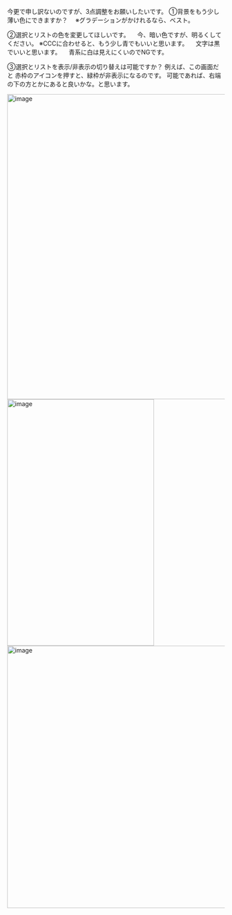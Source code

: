 今更で申し訳ないのですが、3点調整をお願いしたいです。
①背景をもう少し薄い色にできますか？
　※グラデーションがかけれるなら、ベスト。
 
 ②選択とリストの色を変更してほしいです。
　今、暗い色ですが、明るくしてください。
 ※CCCに合わせると、もう少し青でもいいと思います。
　文字は黒でいいと思います。
　青系に白は見えにくいのでNGです。
 
③選択とリストを表示/非表示の切り替えは可能ですか？
例えば、この画面だと
赤枠のアイコンを押すと、緑枠が非表示になるのです。
可能であれば、右端の下の方とかにあると良いかな。と思います。
 
<img width="989" height="707" alt="image" src="https://github.com/user-attachments/assets/71706e8b-c140-4e02-b29d-c1fb97150f6c" />
<img width="340" height="571" alt="image" src="https://github.com/user-attachments/assets/cbd5638f-191c-48d9-bdfb-4f89051202d7" />
<img width="653" height="608" alt="image" src="https://github.com/user-attachments/assets/c37913b4-263a-471e-a083-d02d6ef4547d" />

